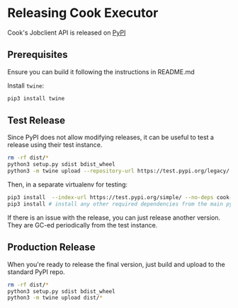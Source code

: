 Releasing Cook Executor
=======================

Cook's Jobclient API is released on [PyPI](https://pypi.org/project/cook-executor/)

Prerequisites
-------------
Ensure you can build it following the instructions in README.md

Install `twine`:
```bash
pip3 install twine
```

Test Release
------------
Since PyPI does not allow modifying releases, it can be useful to test a release using their test instance.
```bash
rm -rf dist/*
python3 setup.py sdist bdist_wheel
python3 -m twine upload --repository-url https://test.pypi.org/legacy/ dist/*
```
Then, in a separate virtualenv for testing:
```bash
pip3 install  --index-url https://test.pypi.org/simple/ --no-deps cook-executor==$VERSION
pip3 install # install any other required dependencies from the main pypi repo
```
If there is an issue with the release, you can just release another version. They are GC-ed periodically from the test instance.

Production Release
------------------
When you're ready to release the final version, just build and upload to the standard PyPI repo.
```bash
rm -rf dist/*
python3 setup.py sdist bdist_wheel
python3 -m twine upload dist/*
```
